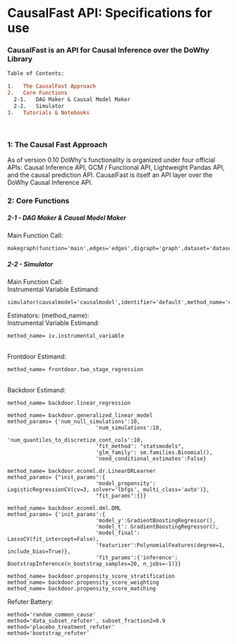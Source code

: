 # CausalFast API: Specifications for use
### CausalFast is an API for Causal Inference over the DoWhy Library
```diff
Table of Contents:

1.   The CausalFast Approach
2.   Core Functions
  2-1.   DAG Maker & Causal Model Maker
  2-2.   Simulator
3.   Tutorials & Notebooks
```
<br>

### 1: The Causal Fast Approach<br>
As of version 0.10 DoWhy's functionality is organized under four official APIs: Causal Inference API, GCM / Functional API, Lightweight Pandas API, and the causal prediction API. CausalFast is itself an API layer over the DoWhy Causal Inference API. 

### 2: Core Functions<br>
##### 2-1 - DAG Maker & Causal Model Maker<br>
Main Function Call:<br>
```
makegraph(function='main',edges='edges',digraph='graph',dataset='dataset',treatment='treatmentX0',outcome='outcomeY0',model='model',eda=False,verbose=True):
```

##### 2-2 - Simulator<br>
Main Function Call:<br>
Instrumental Variable Estimand:
```
simulator(causalmodel='causalmodel',identifier='default',method_name='default',method_params='default',unit='default',full_output=True,refute=True):
```
Estimators: (method_name):<br>
Instrumental Variable Estimand:
```
method_name= iv.instrumental_variable
```
<br>
Frontdoor Estimand:

```
method_name= frontdoor.two_stage_regression
```
<br>
Backdoor Estimand:

```
method_name= backdoor.linear_regression

method_name= backdoor.generalized_linear_model
method_params= {'num_null_simulations':10,
                            'num_simulations':10,
                            'num_quantiles_to_discretize_cont_cols':10,
                            'fit_method': "statsmodels",
                            'glm_family': sm.families.Binomial(),
                            'need_conditional_estimates':False}

method_name= backdoor.econml.dr.LinearDRLearner
method_params= {"init_params":{
                            'model_propensity': LogisticRegressionCV(cv=3, solver='lbfgs', multi_class='auto')},
                            "fit_params":{}}

method_name= backdoor.econml.dml.DML
method_params= {'init_params':{
                            'model_y':GradientBoostingRegressor(),
                            'model_t': GradientBoostingRegressor(),
                            'model_final': LassoCV(fit_intercept=False),
                            'featurizer':PolynomialFeatures(degree=1, include_bias=True)},
                            'fit_params':{'inference': BootstrapInference(n_bootstrap_samples=20, n_jobs=-1)}}

method_name= backdoor.propensity_score_stratification
method_name= backdoor.propensity_score_weighting
method_name= backdoor.propensity_score_matching
```
Refuter Battery:<br>
```
method='random_common_cause'
method='data_subset_refuter', subset_fraction2=0.9
method='placebo_treatment_refuter'
method='bootstrap_refuter'
```
